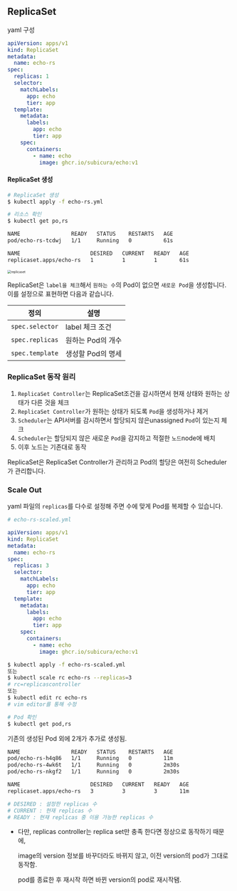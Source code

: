 ## ReplicaSet

yaml 구성

```yaml
apiVersion: apps/v1
kind: ReplicaSet
metadata:
  name: echo-rs
spec:
  replicas: 1
  selector:
    matchLabels:
      app: echo
      tier: app
  template:
    metadata:
      labels:
        app: echo
        tier: app
    spec:
      containers:
        - name: echo
          image: ghcr.io/subicura/echo:v1
```

#### ReplicaSet 생성

```bash
# ReplicaSet 생성
$ kubectl apply -f echo-rs.yml

# 리소스 확인
$ kubectl get po,rs
```

```bash
NAME                READY   STATUS    RESTARTS   AGE
pod/echo-rs-tcdwj   1/1     Running   0          61s

NAME                      DESIRED   CURRENT   READY   AGE
replicaset.apps/echo-rs   1         1         1       61s
```

<img src="https://subicura.com/k8s/assets/img/rs.09734c4b.png" alt="replicaset" style="zoom: 50%;" />

ReplicaSet은 `label을 체크`해서 `원하는 수`의 Pod이 없으면 `새로운 Pod`을 생성합니다. 이를 설정으로 표현하면 다음과 같습니다.

| 정의            | 설명              |
| --------------- | ----------------- |
| `spec.selector` | label 체크 조건   |
| `spec.replicas` | 원하는 Pod의 개수 |
| `spec.template` | 생성할 Pod의 명세 |



### ReplicaSet 동작 원리

1. `ReplicaSet Controller`는 ReplicaSet조건을 감시하면서 현재 상태와 원하는 상태가 다른 것을 체크
2. `ReplicaSet Controller`가 원하는 상태가 되도록 `Pod`을 생성하거나 제거
3. `Scheduler`는 API서버를 감시하면서 할당되지 않은unassigned `Pod`이 있는지 체크
4. `Scheduler`는 할당되지 않은 새로운 `Pod`을 감지하고 적절한 `노드`node에 배치
5. 이후 노드는 기존대로 동작

ReplicaSet은 ReplicaSet Controller가 관리하고 Pod의 할당은 여전히 Scheduler가 관리합니다.



### Scale Out

yaml 파일의 `replicas`를 다수로 설정해 주면 수에 맞게 Pod를 복제할 수 있습니다.

```yaml
# echo-rs-scaled.yml

apiVersion: apps/v1
kind: ReplicaSet
metadata:
  name: echo-rs
spec:
  replicas: 3
  selector:
    matchLabels:
      app: echo
      tier: app
  template:
    metadata:
      labels:
        app: echo
        tier: app
    spec:
      containers:
        - name: echo
          image: ghcr.io/subicura/echo:v1
```

```bash
$ kubectl apply -f echo-rs-scaled.yml
또는
$ kubectl scale rc echo-rs --replicas=3
# rc=replicascontroller
또는
$ kubectl edit rc echo-rs
# vim editor를 통해 수정

# Pod 확인
$ kubectl get pod,rs
```

기존의 생성된 Pod 외에 2개가 추가로 생성됨.

```bash
NAME                READY   STATUS    RESTARTS   AGE
pod/echo-rs-h4q86   1/1     Running   0          11m
pod/echo-rs-4wk6t   1/1     Running   0          2m30s
pod/echo-rs-nkgf2   1/1     Running   0          2m30s

NAME                      DESIRED   CURRENT   READY   AGE
replicaset.apps/echo-rs   3         3         3       11m

# DESIRED : 설정한 replicas 수
# CURRENT : 현재 replicas 수
# READY : 현재 replicas 중 이용 가능한 replicas 수
```

* 다만, replicas controller는 replica set만 충족 한다면 정상으로 동작하기 때문에,

  image의 version 정보를 바꾸더라도 바뀌지 않고, 이전 version의 pod가 그대로 동작함.

  pod를 종료한 후 재시작 하면 바뀐 version의 pod로 재시작됌.
